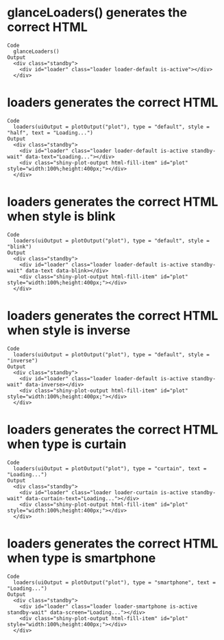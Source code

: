 # glanceLoaders() generates the correct HTML

    Code
      glanceLoaders()
    Output
      <div class="standby">
        <div id="loader" class="loader loader-default is-active"></div>
      </div>

# loaders generates the correct HTML

    Code
      loaders(uiOutput = plotOutput("plot"), type = "default", style = "half", text = "Loading...")
    Output
      <div class="standby">
        <div id="loader" class="loader loader-default is-active standby-wait" data-text="Loading..."></div>
        <div class="shiny-plot-output html-fill-item" id="plot" style="width:100%;height:400px;"></div>
      </div>

# loaders generates the correct HTML when style is blink

    Code
      loaders(uiOutput = plotOutput("plot"), type = "default", style = "blink")
    Output
      <div class="standby">
        <div id="loader" class="loader loader-default is-active standby-wait" data-text data-blink></div>
        <div class="shiny-plot-output html-fill-item" id="plot" style="width:100%;height:400px;"></div>
      </div>

# loaders generates the correct HTML when style is inverse

    Code
      loaders(uiOutput = plotOutput("plot"), type = "default", style = "inverse")
    Output
      <div class="standby">
        <div id="loader" class="loader loader-default is-active standby-wait" data-inverse></div>
        <div class="shiny-plot-output html-fill-item" id="plot" style="width:100%;height:400px;"></div>
      </div>

# loaders generates the correct HTML when type is curtain

    Code
      loaders(uiOutput = plotOutput("plot"), type = "curtain", text = "Loading...")
    Output
      <div class="standby">
        <div id="loader" class="loader loader-curtain is-active standby-wait" data-curtain-text="Loading..."></div>
        <div class="shiny-plot-output html-fill-item" id="plot" style="width:100%;height:400px;"></div>
      </div>

# loaders generates the correct HTML when type is smartphone

    Code
      loaders(uiOutput = plotOutput("plot"), type = "smartphone", text = "Loading...")
    Output
      <div class="standby">
        <div id="loader" class="loader loader-smartphone is-active standby-wait" data-screen="Loading..."></div>
        <div class="shiny-plot-output html-fill-item" id="plot" style="width:100%;height:400px;"></div>
      </div>

